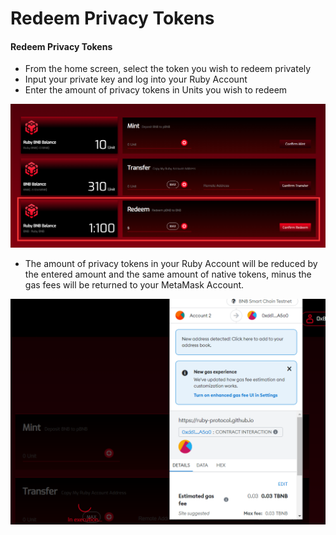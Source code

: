 # Redeem Privacy Tokens

#### **Redeem** Privacy Tokens <a href="#redeem-privacy-tokens" id="redeem-privacy-tokens"></a>

* From the home screen, select the token you wish to redeem privately
* Input your private key and log into your Ruby Account
* Enter the amount of privacy tokens in Units you wish to redeem

![](../.gitbook/assets/image.png)

* The amount of privacy tokens in your Ruby Account will be reduced by the entered amount and the same amount of native tokens, minus the gas fees will be returned to your MetaMask Account.

![](<../.gitbook/assets/image (6).png>)
